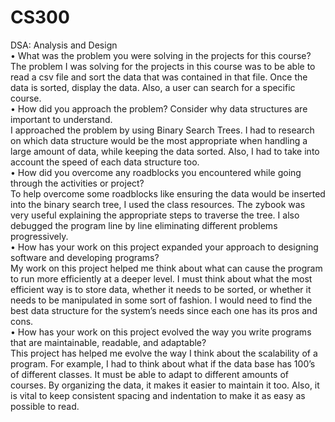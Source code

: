 # CS300<br/>
DSA: Analysis and Design <br/>
•	What was the problem you were solving in the projects for this course?<br/>
The problem I was solving for the projects in this course was to be able to read a csv file and sort the data that was contained in that file. Once the data is sorted, display the data. Also, a user can search for a specific course. <br/>
•	How did you approach the problem? Consider why data structures are important to understand.<br/>
I approached the problem by using Binary Search Trees. I had to research on which data structure would be the most appropriate when handling a large amount of data, while keeping the data sorted. Also, I had to take into account the speed of each data structure too. <br/>
•	How did you overcome any roadblocks you encountered while going through the activities or project?<br/>
To help overcome some roadblocks like ensuring the data would be inserted into the binary search tree, I used the class resources. The zybook was very useful explaining the appropriate steps to traverse the tree. I also debugged the program line by line eliminating different problems progressively. <br/>
•	How has your work on this project expanded your approach to designing software and developing programs?<br>
My work on this project helped me think about what can cause the program to run more efficiently at a deeper level. I must think about what the most efficient way is to store data, whether it needs to be sorted, or whether it needs to be manipulated in some sort of fashion. I would need to find the best data structure for the system’s needs since each one has its pros and cons. <br/>
•	How has your work on this project evolved the way you write programs that are maintainable, readable, and adaptable?<br/>
This project has helped me evolve the way I think about the scalability of a program. For example, I had to think about what if the data base has 100’s of different classes. It must be able to adapt to different amounts of courses. By organizing the data, it makes it easier to maintain it too. Also, it is vital to keep consistent spacing and indentation to make it as easy as possible to read. 


